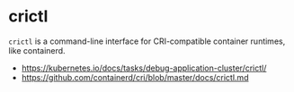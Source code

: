 # crictl

`crictl` is a command-line interface for CRI-compatible container runtimes, like containerd.

* <https://kubernetes.io/docs/tasks/debug-application-cluster/crictl/>
* <https://github.com/containerd/cri/blob/master/docs/crictl.md>

